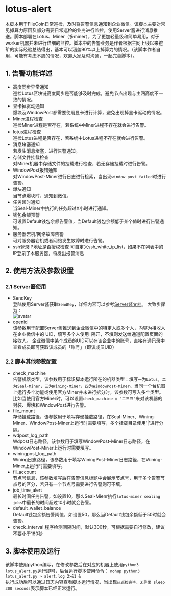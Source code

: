 # lotus-alert
本脚本用于FileCoin日常巡检，及时将告警信息通知到企业微信。该脚本主要对常见掉算力原因及部分需要日常巡检的业务进行监控，使用Server酱进行消息推送。脚本部署在Lotus、Miner（多miner），为了更加轻量级和简单易用，对于worker机器并未进行详细的监控。脚本中的告警业务是作者根据主网上线以来挖矿的实际经验总结得出，基本可以涵盖90%以上掉算力的情况。（该脚本作者自用，可能有考虑不周的情况，欢迎大家及时沟通，一起完善脚本）。
## 1. 告警功能详述
- 高度同步异常通知  
巡检Lotus区块链高度同步是否能够及时完成，避免节点出现与主网高度不一致的情况。
- 显卡掉驱动通知  
爆块及WindowPost都需要使用显卡进行计算，避免出现掉显卡驱动的情况。
- Miner进程检查  
巡检Miner进程是否存在，若系统中Miner进程不存在就会进行告警。
- lotus进程检查  
巡检Lotus进程是否存在，若系统中Lotus进程不存在就会进行告警。
- 消息堵塞通知  
若发生消息堵塞，进行告警通知。
- 存储文件挂载检查  
对Miner机器中存储文件的挂载进行检查，若无存储挂载时进行告警。
- WindowPost报错通知  
对WindowPost-Miner进行日志进行检索，当出现`window post failed`时进行告警。
- 爆块通知  
当节点爆块时，通知到微信。
- 任务超时通知  
当Seal-Miner中执行的任务超过X小时进行通知。
- 钱包余额预警  
可设置Default钱包余额告警值，当Default钱包余额低于某个值时进行告警通知。
- 服务器宕机/网络故障告警  
可对服务器宕机或者网络发生故障时进行告警。
- ssh登录IP地址是否授权检查
可自定义ssh_white_ip_list，如果不在列表中的IP登录了本服务器，将发出报警消息
## 2. 使用方法及参数设置
### 2.1 Server酱使用
- SendKey  
登陆使用Server酱获取`SendKey`，详细内容可以参考[Server酱文档](https://sct.ftqq.com/forward)。
大致步骤为：  
![avatar](./images/serverj.png)
- openid  
该参数用于配置Server酱推送到企业微信中的特定人或多个人，内容为接收人在企业微信中的 UID，填写多个人使用`|`隔开，不填则发送给通道配置页面的接收人。
企业微信中某个成员的UID可以在该企业中的账号，直接在通讯录中查看成员即可获取该成员的「账号」（即该成员UID）
### 2.2 脚本其他参数配置
- check_machine  
告警机器类型，该参数用于标识脚本运行所在的机器类型：填写`一`为`Lotus`，`二`为`Seal-Miner`，`三`为`Wining-Miner`，`四`为`WindowPost-Miner`。当同一个台机器上运行多个功能或使用官方Miner并未进行拆分时，该参数可写入多个类型。比如当使用官方Miner时，可以设置`check_machine = "二三四"`来对该机器的封装、爆块和WindowPost进行告警。
- file_mount  
存储挂载路径，该参数用于填写存储挂载路径，在Seal-Miner、Wining-Miner、WindowPost-Miner上运行时需要填写，多个挂载目录使用'|'进行分隔。
- wdpost_log_path  
Wdpost日志路径，该参数用于填写WindowPost-Miner日志路径，在WindowPost-Miner上运行时需要填写。
- winingpost_log_path  
Wining日志路径，该参数用于填写WiningPost-Miner日志路径，在Wining-Miner上运行时需要填写。
- fil_account  
节点号信息，该参数填写后在告警信息标题中会展示节点号，用于多个告警节点号的区分，若只有一个节点号需要进行告警则可不填。
- job_time_alert  
最长时间任务告警，如设置10，那么Seal-Mienr执行`lotus-miner sealing jobs`中最长的时间超过10小时就会告警。
- default_wallet_balance  
Default钱包余额告警阈值，如设置50，那么当Default钱包余额低于50时就会告警。
- check_interval 
程序检测间隔时间，默认300秒，可根据需要自行修改，建议不要小于180秒
## 3. 脚本使用及运行
该脚本使用python编写，在修改参数后在对应的机器上使用`python3 lotus_alert.py`运行即可，后台运行脚本使用命令：
`nohup python3 lotus_alert.py > alert.log 2>&1 &`  
执行成功后可以通过日志内容查看脚本运行情况，当出现`已巡检完毕，无异常 sleep 300 seconds`表示脚本已经正常运行。
